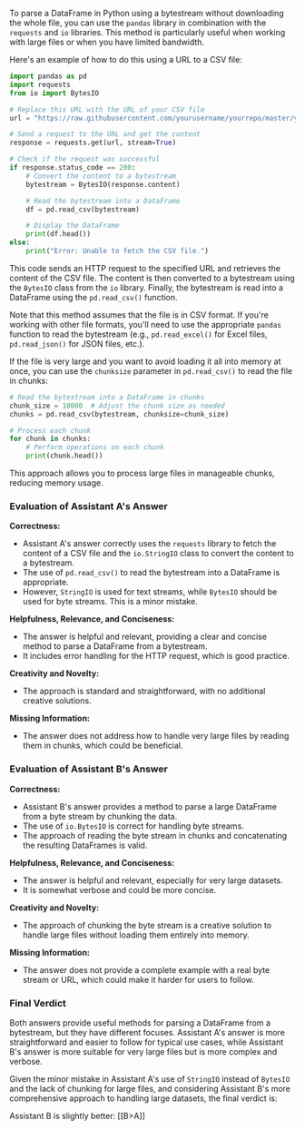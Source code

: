 
To parse a DataFrame in Python using a bytestream without downloading the whole file, you can use the `pandas` library in combination with the `requests` and `io` libraries. This method is particularly useful when working with large files or when you have limited bandwidth.

Here's an example of how to do this using a URL to a CSV file:

```python
import pandas as pd
import requests
from io import BytesIO

# Replace this URL with the URL of your CSV file
url = "https://raw.githubusercontent.com/yourusername/yourrepo/master/yourfile.csv"

# Send a request to the URL and get the content
response = requests.get(url, stream=True)

# Check if the request was successful
if response.status_code == 200:
    # Convert the content to a bytestream
    bytestream = BytesIO(response.content)

    # Read the bytestream into a DataFrame
    df = pd.read_csv(bytestream)

    # Display the DataFrame
    print(df.head())
else:
    print("Error: Unable to fetch the CSV file.")
```

This code sends an HTTP request to the specified URL and retrieves the content of the CSV file. The content is then converted to a bytestream using the `BytesIO` class from the `io` library. Finally, the bytestream is read into a DataFrame using the `pd.read_csv()` function.

Note that this method assumes that the file is in CSV format. If you're working with other file formats, you'll need to use the appropriate `pandas` function to read the bytestream (e.g., `pd.read_excel()` for Excel files, `pd.read_json()` for JSON files, etc.).

If the file is very large and you want to avoid loading it all into memory at once, you can use the `chunksize` parameter in `pd.read_csv()` to read the file in chunks:

```python
# Read the bytestream into a DataFrame in chunks
chunk_size = 10000  # Adjust the chunk size as needed
chunks = pd.read_csv(bytestream, chunksize=chunk_size)

# Process each chunk
for chunk in chunks:
    # Perform operations on each chunk
    print(chunk.head())
```

This approach allows you to process large files in manageable chunks, reducing memory usage.
### Evaluation of Assistant A's Answer

**Correctness:**
- Assistant A's answer correctly uses the `requests` library to fetch the content of a CSV file and the `io.StringIO` class to convert the content to a bytestream.
- The use of `pd.read_csv()` to read the bytestream into a DataFrame is appropriate.
- However, `StringIO` is used for text streams, while `BytesIO` should be used for byte streams. This is a minor mistake.

**Helpfulness, Relevance, and Conciseness:**
- The answer is helpful and relevant, providing a clear and concise method to parse a DataFrame from a bytestream.
- It includes error handling for the HTTP request, which is good practice.

**Creativity and Novelty:**
- The approach is standard and straightforward, with no additional creative solutions.

**Missing Information:**
- The answer does not address how to handle very large files by reading them in chunks, which could be beneficial.

### Evaluation of Assistant B's Answer

**Correctness:**
- Assistant B's answer provides a method to parse a large DataFrame from a byte stream by chunking the data.
- The use of `io.BytesIO` is correct for handling byte streams.
- The approach of reading the byte stream in chunks and concatenating the resulting DataFrames is valid.

**Helpfulness, Relevance, and Conciseness:**
- The answer is helpful and relevant, especially for very large datasets.
- It is somewhat verbose and could be more concise.

**Creativity and Novelty:**
- The approach of chunking the byte stream is a creative solution to handle large files without loading them entirely into memory.

**Missing Information:**
- The answer does not provide a complete example with a real byte stream or URL, which could make it harder for users to follow.

### Final Verdict

Both answers provide useful methods for parsing a DataFrame from a bytestream, but they have different focuses. Assistant A's answer is more straightforward and easier to follow for typical use cases, while Assistant B's answer is more suitable for very large files but is more complex and verbose.

Given the minor mistake in Assistant A's use of `StringIO` instead of `BytesIO` and the lack of chunking for large files, and considering Assistant B's more comprehensive approach to handling large datasets, the final verdict is:

Assistant B is slightly better: [[B>A]]